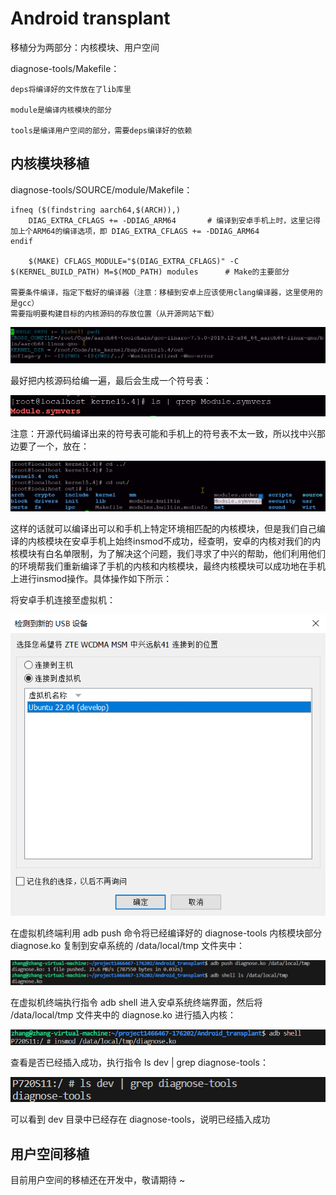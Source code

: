 # Android transplant

移植分为两部分：内核模块、用户空间

diagnose-tools/Makefile：

```
deps将编译好的文件放在了lib库里

module是编译内核模块的部分

tools是编译用户空间的部分，需要deps编译好的依赖
```

## 内核模块移植

diagnose-tools/SOURCE/module/Makefile：

```
ifneq ($(findstring aarch64,$(ARCH)),)
	DIAG_EXTRA_CFLAGS += -DDIAG_ARM64		# 编译到安卓手机上时，这里记得加上个ARM64的编译选项，即 DIAG_EXTRA_CFLAGS += -DDIAG_ARM64
endif

	$(MAKE) CFLAGS_MODULE="$(DIAG_EXTRA_CFLAGS)" -C $(KERNEL_BUILD_PATH) M=$(MOD_PATH) modules		# Make的主要部分
	
需要条件编译，指定下载好的编译器（注意：移植到安卓上应该使用clang编译器，这里使用的是gcc）
需要指明要构建目标的内核源码的存放位置（从开源网站下载）
```

<div align='center'><img src="./images/编译工具和源码路径.png"></div>

最好把内核源码给编一遍，最后会生成一个符号表：

<div align='center'><img src="./images/符号表.png"></div>

注意：开源代码编译出来的符号表可能和手机上的符号表不太一致，所以找中兴那边要了一个，放在：

<div align='center'><img src="./images/中兴符号表.png"></div>

这样的话就可以编译出可以和手机上特定环境相匹配的内核模块，但是我们自己编译的内核模块在安卓手机上始终insmod不成功，经查明，安卓的内核对我们的内核模块有白名单限制，为了解决这个问题，我们寻求了中兴的帮助，他们利用他们的环境帮我们重新编译了手机的内核和内核模块，最终内核模块可以成功地在手机上进行insmod操作。具体操作如下所示：

将安卓手机连接至虚拟机：

<div align='center'><img src="./images/连接至虚拟机.png"></div>

在虚拟机终端利用 adb push 命令将已经编译好的 diagnose-tools 内核模块部分 diagnose.ko 复制到安卓系统的 /data/local/tmp 文件夹中：

<div align='center'><img src="./images/内核模块复制到安卓系统.png"></div>

在虚拟机终端执行指令 adb shell 进入安卓系统终端界面，然后将 /data/local/tmp 文件夹中的 diagnose.ko 进行插入内核：

<div align='center'><img src="./images/进入安卓系统.png"></div>

查看是否已经插入成功，执行指令 ls dev | grep diagnose-tools：

<div align='center'><img src="./images/插入成功.png"></div>

可以看到 dev 目录中已经存在 diagnose-tools，说明已经插入成功

## 用户空间移植

目前用户空间的移植还在开发中，敬请期待 ~

